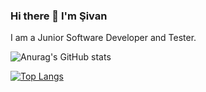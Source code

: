 ### Hi there 👋 I'm  Şivan 

I am a Junior Software Developer and Tester.

![Anurag's GitHub stats](https://github-readme-stats.vercel.app/api?username=sivanmiroglu&show_icons=true&theme=highcontrast)

[![Top Langs](https://github-readme-stats.vercel.app/api/top-langs/?username=sivanmiroglu&langs_count=8&theme=highcontrast)](https://github.com/anuraghazra/github-readme-stats)
